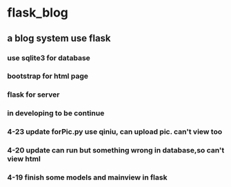 # flask_blog
## a blog system use flask
### use sqlite3 for database
### bootstrap for html page
### flask for server
### in developing to be continue
### 4-23 update forPic.py use qiniu, can upload pic. can't view too
### 4-20 update can run but something wrong in database,so can't view html
### 4-19 finish some models and mainview in flask
